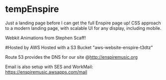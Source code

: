 # tempEnspire
Just a landing page before I can get the full Enspire page up!
CSS approach to a modern landing page, with scalable UI for any display, including mobile. 

Webkit Animations from Stephen Scaff!

#Hosted by AWS 
Hosted with a S3 Bucket "aws-website-enspire-t3dtz"

Route 53 provides the DNS for our site @http://enspiremusic.org 

Email is also setup with SES and WorkMail: https://enspiremusic.awsapps.com/mail

